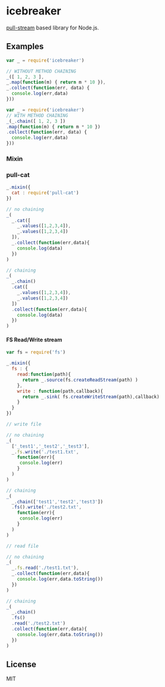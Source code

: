 icebreaker
============
[pull-stream](https://github.com/dominictarr/pull-stream) based library for Node.js.

## Examples

```javascript
var _ = require('icebreaker')

// WITHOUT METHOD CHAINING
_([ 1, 2, 3 ],
_.map(function(m) { return m * 10 }),
_.collect(function(err, data) {
  console.log(err,data)
}))
```
```javascript
var _ = require('icebreaker')
// WITH METHOD CHAINING
_(_.chain([ 1, 2, 3 ])
.map(function(m) { return m * 10 })
.collect(function(err, data) {
  console.log(err,data)
}))

```
### Mixin
### pull-cat
```javascript
_.mixin({
  cat : require('pull-cat')
})

// no chaining
_(
  _.cat([
    _.values([1,2,3,4]),
    _.values([1,2,3,4])
  ]),
  _.collect(function(err,data){
    console.log(data)
  })
)

// chaining
_(
  _.chain()
  .cat([
    _.values([1,2,3,4]),
    _.values([1,2,3,4])
  ])
  .collect(function(err,data){
    console.log(data)
  })
)
```

#### FS Read/Write stream
```javascript
var fs = require('fs')

_.mixin({
  fs : {
    read:function(path){
      return _.source(fs.createReadStream(path) )
    },
    write : function(path,callback){
      return _.sink( fs.createWriteStream(path),callback)
    }
  }
})

// write file

// no chaining
_(
  ['_test1','_test2','_test3'],
  _.fs.write('./test1.txt',
    function(err){
     console.log(err)
    }
  )
)

// chaining
_(
  _.chain(['test1','test2','test3'])
  .fs().write('./test2.txt',
    function(err){
     console.log(err)
    }
  )
)

// read file

// no chaining
_(
  _.fs.read('./test1.txt'),
  _.collect(function(err,data){
    console.log(err,data.toString())
  })
)

// chaining
_(
  _.chain()
  .fs()
  .read('./test2.txt')
  .collect(function(err,data){
    console.log(err,data.toString())
  })
)
```


## License
MIT